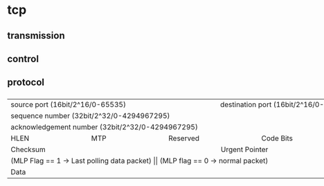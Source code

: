 # tcp
## transmission
## control
## protocol


<table style="display:flex; flex-direction:column; width:1000px" >
    <tr style="display:flex; width:100%">
        <td style="flex:1 1 auto">source port (16bit/2^16/0-65535)</td >
        <td style="flex:1 1 auto">destination port (16bit/2^16/0-65535)</td >
    </tr>
    <tr style="display:flex;">
        <td style="flex:1 1 auto">sequence number (32bit/2^32/0-4294967295)</td >
    </tr>
    <tr style="display:flex;">
        <td style="flex:1 1 auto">acknowledgement number (32bit/2^32/0-4294967295)</td >
    </tr>
    <tr style="display:flex;">
        <td style="flex:1 1 auto">HLEN</td >
        <td style="flex:1 1 auto">MTP</td >
        <td style="flex:1 1 auto">Reserved</td >
        <td style="flex:1 1 auto">Code Bits</td >
        <td style="flex:1 1 auto">Window</td >
    </tr>
    <tr style="display:flex;">
        <td style="flex:1 1 auto">Checksum</td >
        <td style="flex:1 1 auto">Urgent Pointer</td >
    </tr>
    <tr style="display:flex;">
        <td style="flex:1 1 auto">(MLP Flag == 1 -> Last polling data packet) || (MLP flag == 0 -> normal packet)</td >
        <td style="flex:1 1 auto">Padding</td >
    </tr>
    <tr style="display:flex;">
        <td style="flex:1 1 auto">Data</td >
    </tr>
</table>

